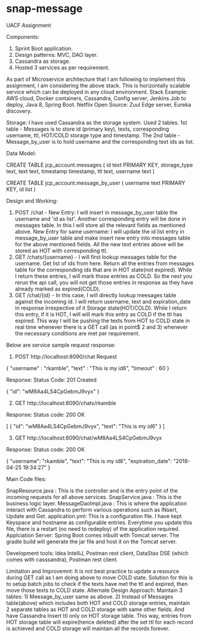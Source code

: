 # snap-message
UACF Assignment

Components:
1. Sprint Boot application. 
2. Design patterns: MVC, DAO layer.
2. Cassandra as storage.
3. Hosted 3 services as per requirement.

As part of Microservice architecture that I am following to implement this assignment, I am considering the above stack. This is horizontally scalable service which can be deployed in any cloud environment. 
Stack Example: AWS cloud, Docker containers, Cassandra, Config server, Jenkins Job to deploy, Java 8, Spring Boot. Netflix Open Source: Zuul Edge server, Eureka discovery.

Storage:
I have used Cassandra as the storage system. Used 2 tables. 1st table - Messages is to store id (primary key), texts, corresponding username, ttl, HOT/COLD storage type and timestamp. The 2nd table - Message_by_user is to hold username and the corresponding text ids as list.

Data Model:

CREATE TABLE jcp_account.messages (
    id text PRIMARY KEY,
    storage_type text,
    text text,
    timestamp timestamp,
    ttl text,
    username text
)

CREATE TABLE jcp_account.message_by_user (
    username text PRIMARY KEY,
    id list<text>
)

Design and Working:
1. POST /chat - New Entry: I will insert in message_by_user table the username and 'id as list'. Another corresponding entry will be done in messages table. In this I will store all the relevant fields as mentioned above.
New Entry for same username: I will update the id list entry in message_by_user table and make insert new entry into messages table for the above mentioned fields. 
All the new text entries above will be stored as HOT with corresponding ttl.
2. GET /chats/{username} - I will first lookup messages table for the username. Get list of ids from here. Return all the entries from messages table for the corresponding ids that are in HOT state(not expired). While I return these entries, I will mark those entries as COLD. So the next you rerun the api call, you will not get those entries in response as they have already marked as expired(COLD).
3. GET /chat/{id} - In this case, I will directly lookup meesages table against the incoming id. I will return username, text and expiration_date in response irrespective of it Storage state(HOT/COLD). While I return this entry, if it is HOT, I will will mark this entry as COLD if the ttl has expired. This way I will be pushing the texts from HOT to COLD state in real time whenever there is a GET call (as in point$ 2 and 3) whenever the necessary conditions are met per requirement.


Below are service sample request response:
1. POST http://localhost:8090/chat
Request

{
	"username" : "rkamble",
	"text" : "This is my id6",
	"timeout" : 60
}

Response: Status Code: 201 Created

{
    "id": "wM8Aa4LS4CpGebmJ9vyx"
}


2. GET http://localhost:8090/chats/rkamble

Response: Status code: 200 OK

[
    {
        "id": "wM8Aa4LS4CpGebmJ9vyx",
        "text": "This is my id6"
    }
]


3. GET http://localhost:8090/chat/wM8Aa4LS4CpGebmJ9vyx

Response: Status code: 200 OK

{
    "username": "rkamble",
    "text": "This is my id6",
    "expiration_date": "2018-04-25 19:34:27"
}

Main Code files:

SnapResource.java : This is the controller and is the entry point of the incoming requests for all above services. 
SnapService.java : This is the business logic layer.
MessageDaoImpl.java : This is where the application interact with Cassandra to perform various operations such as INsert, Update and Get.
application.yml: This is a configuration file. I have kept Keyspace and hostname as configurable entries. Everytime you update this file, there is a restart (no need to redeploy) of the application required.
Applciation Server: Spring Boot comes inbuilt with Tomcat server. The gradle build will generate the jar file and host it on the Tomcat server.

Development tools: Idea IntelliJ, Postman rest client, DataStax DSE (which comes with casssandra), Postman rest client. 

Limitation and Improvemnt: It is not best practice to update a resource during GET call as I am doing above to move COLD state. Solution for this is to setup batch jobs to check if the texts have met the ttl and expired, then move those texts to COLD state. 
Alternate Design Approach: Maintain 3 tables: 1) Meesage_by_user same as above. 2) Instead of Messages table(above) which includes both HOT and COLD storage entries, maintain 2 separate tables as HOT and COLD storage with same other fields. And have Cassandra Insert ttl only on HOT storage table. This way, entries from HOT storage table will expire(hence deleted) after the set ttl for each record is achieved and COLD storage will maintain all the records forever.

